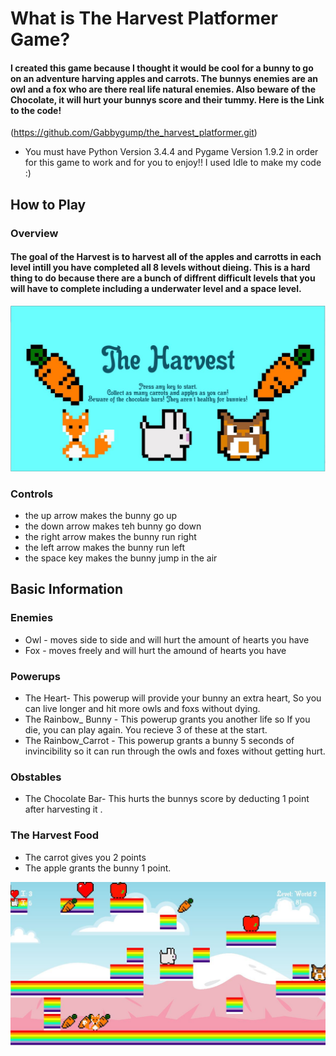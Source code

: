 # What is The Harvest Platformer Game?
#### I created this game because I thought it would be cool for a bunny to go on an adventure harving apples and carrots. The bunnys enemies are an owl and a fox who are there real life natural enemies. Also beware of the Chocolate, it will hurt your bunnys score and their tummy. Here is the Link to the code!

(https://github.com/Gabbygump/the_harvest_platformer.git)


 * You must have Python Version 3.4.4 and Pygame Version 1.9.2 in order for this game to work and for you to enjoy!! I used Idle to make my code :)


## How to Play

### Overview

#### The goal of the Harvest is to harvest all of the apples and carrotts in each level intill you have completed all 8 levels without dieing. This is a hard thing to do because there are a bunch of diffrent difficult levels that you will have to complete including a underwater level and a space level. 

![Capture2](/Capture3.JPG)

### Controls

* the up arrow makes the bunny go up
* the down arrow makes teh bunny go down
* the right arrow makes the bunny run right
* the left arrow makes the bunny run left
* the space key makes the bunny jump in the air 


## Basic Information

 ### Enemies 

 * Owl - moves side to side and will hurt the amount of hearts you have
 * Fox - moves freely and will hurt the amound of hearts you have
 
 ### Powerups
 
 * The Heart-  This powerup will provide your bunny an extra heart, So you can live longer and hit more owls and foxs without dying. 
 * The Rainbow_ Bunny - This powerup grants you another life so If you die, you can play again. You recieve 3 of these at the start.
 * The Rainbow_Carrot - This powerup grants a bunny 5 seconds of invincibility so it can run through the owls and foxes without getting hurt. 
 
 ### Obstables 
 
 * The Chocolate Bar- This hurts the bunnys score by deducting 1 point after harvesting it . 
 
 ### The Harvest Food
 
 * The carrot gives you 2 points
 * The apple grants the bunny 1 point. 
 
 
![Capture1](/Capture1.JPG)







